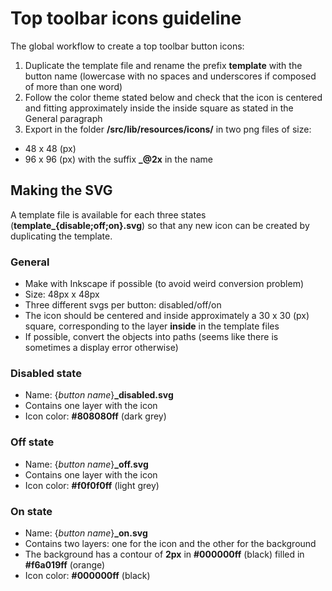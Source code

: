 # Top toolbar icons guideline

The global workflow to create a top toolbar button icons:
1. Duplicate the template file and rename the prefix **template** with the button name (lowercase with no spaces and underscores if composed of more than one word)
2. Follow the color theme stated below and check that the icon is centered and fitting approximately inside the inside square as stated in the General paragraph
3. Export in the folder **/src/lib/resources/icons/** in two png files of size:
* 48 x 48 (px)
* 96 x 96 (px) with the suffix **_@2x** in the name

## Making the SVG
A template file is available for each three states (**template_{disable;off;on}.svg**)  so that any new icon can be created by duplicating the template.

### General
* Make with Inkscape if possible (to avoid weird conversion problem)
* Size: 48px x 48px
* Three different svgs per button: disabled/off/on
* The icon should be centered and inside approximately a 30 x 30 (px) square, corresponding to the layer **inside** in the template files
* If possible, convert the objects into paths (seems like there is sometimes a display error otherwise) 

### Disabled state

* Name: {*button name*}**_disabled.svg**
* Contains one layer with the icon
* Icon color: **#808080ff** (dark grey)

### Off state

* Name: {*button name*}**_off.svg**
* Contains one layer with the icon
* Icon color: **#f0f0f0ff** (light grey)

### On state

* Name: {*button name*}**_on.svg**
* Contains two layers: one for the icon and the other for the background
* The background has a contour of **2px** in **#000000ff** (black) filled in **#f6a019ff** (orange)
* Icon color: **#000000ff** (black)

